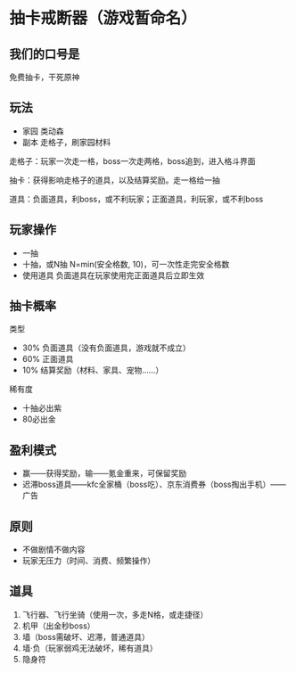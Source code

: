 # 抽卡戒断器（游戏暂命名）

## 我们的口号是

免费抽卡，干死原神

## 玩法

- 家园 类动森
- 副本 走格子，刷家园材料

走格子：玩家一次走一格，boss一次走两格，boss追到，进入格斗界面

抽卡：获得影响走格子的道具，以及结算奖励。走一格给一抽

道具：负面道具，利boss，或不利玩家；正面道具，利玩家，或不利boss

## 玩家操作

- 一抽
- 十抽，或N抽 N=min(安全格数, 10)，可一次性走完安全格数
- 使用道具 负面道具在玩家使用完正面道具后立即生效

## 抽卡概率

类型

- 30% 负面道具（没有负面道具，游戏就不成立）
- 60% 正面道具
- 10% 结算奖励（材料、家具、宠物……）

稀有度

- 十抽必出紫
- 80必出金

## 盈利模式

- 赢——获得奖励，输——氪金重来，可保留奖励
- 迟滞boss道具——kfc全家桶（boss吃）、京东消费券（boss掏出手机）——广告

## 原则

- 不做剧情不做内容
- 玩家无压力（时间、消费、频繁操作）

## 道具

1. 飞行器、飞行坐骑（使用一次，多走N格，或走捷径）
2. 机甲（出金秒boss）
3. 墙（boss需破坏、迟滞，普通道具）
4. 墙·负（玩家弱鸡无法破坏，稀有道具）
5. 隐身符
